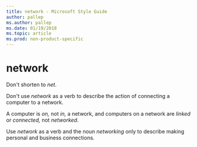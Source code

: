 ```yaml
---
title: network - Microsoft Style Guide
author: pallep
ms.author: pallep
ms.date: 01/19/2018
ms.topic: article
ms.prod: non-product-specific
---
```


# network

Don't shorten to *net*. 

Don't use *network* as a verb to describe the action of connecting a computer to a network.

A computer is *on,* not *in,* a network, and computers on a network are *linked* or *connected,* not *networked*.

Use *network* as a verb and the noun *networking* only to describe making personal and business connections.
